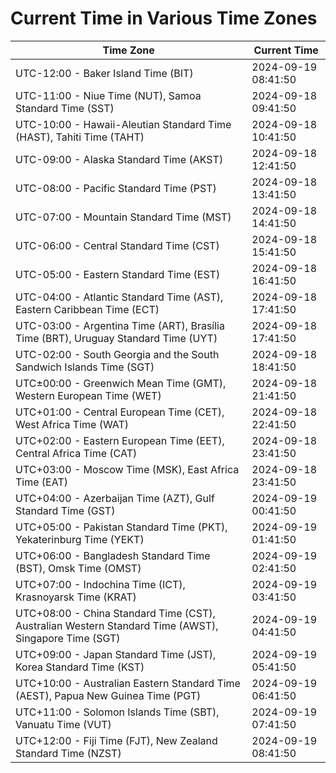 # Current Time in Various Time Zones

| Time Zone | Current Time |
|-----------|--------------|
| UTC-12:00 - Baker Island Time (BIT) | 2024-09-19 08:41:50 |
| UTC-11:00 - Niue Time (NUT), Samoa Standard Time (SST) | 2024-09-18 09:41:50 |
| UTC-10:00 - Hawaii-Aleutian Standard Time (HAST), Tahiti Time (TAHT) | 2024-09-18 10:41:50 |
| UTC-09:00 - Alaska Standard Time (AKST) | 2024-09-18 12:41:50 |
| UTC-08:00 - Pacific Standard Time (PST) | 2024-09-18 13:41:50 |
| UTC-07:00 - Mountain Standard Time (MST) | 2024-09-18 14:41:50 |
| UTC-06:00 - Central Standard Time (CST) | 2024-09-18 15:41:50 |
| UTC-05:00 - Eastern Standard Time (EST) | 2024-09-18 16:41:50 |
| UTC-04:00 - Atlantic Standard Time (AST), Eastern Caribbean Time (ECT) | 2024-09-18 17:41:50 |
| UTC-03:00 - Argentina Time (ART), Brasília Time (BRT), Uruguay Standard Time (UYT) | 2024-09-18 17:41:50 |
| UTC-02:00 - South Georgia and the South Sandwich Islands Time (SGT) | 2024-09-18 18:41:50 |
| UTC±00:00 - Greenwich Mean Time (GMT), Western European Time (WET) | 2024-09-18 21:41:50 |
| UTC+01:00 - Central European Time (CET), West Africa Time (WAT) | 2024-09-18 22:41:50 |
| UTC+02:00 - Eastern European Time (EET), Central Africa Time (CAT) | 2024-09-18 23:41:50 |
| UTC+03:00 - Moscow Time (MSK), East Africa Time (EAT) | 2024-09-18 23:41:50 |
| UTC+04:00 - Azerbaijan Time (AZT), Gulf Standard Time (GST) | 2024-09-19 00:41:50 |
| UTC+05:00 - Pakistan Standard Time (PKT), Yekaterinburg Time (YEKT) | 2024-09-19 01:41:50 |
| UTC+06:00 - Bangladesh Standard Time (BST), Omsk Time (OMST) | 2024-09-19 02:41:50 |
| UTC+07:00 - Indochina Time (ICT), Krasnoyarsk Time (KRAT) | 2024-09-19 03:41:50 |
| UTC+08:00 - China Standard Time (CST), Australian Western Standard Time (AWST), Singapore Time (SGT) | 2024-09-19 04:41:50 |
| UTC+09:00 - Japan Standard Time (JST), Korea Standard Time (KST) | 2024-09-19 05:41:50 |
| UTC+10:00 - Australian Eastern Standard Time (AEST), Papua New Guinea Time (PGT) | 2024-09-19 06:41:50 |
| UTC+11:00 - Solomon Islands Time (SBT), Vanuatu Time (VUT) | 2024-09-19 07:41:50 |
| UTC+12:00 - Fiji Time (FJT), New Zealand Standard Time (NZST) | 2024-09-19 08:41:50 |
